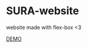 # SURA-website
website made with flex-box &lt;3
<div>
<a href="https://finewitch.github.io/SURA-website/">DEMO</a>
</div>
